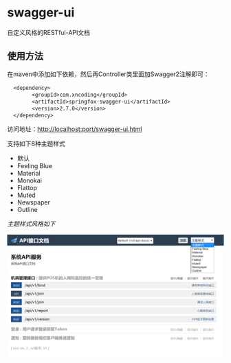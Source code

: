 swagger-ui
===============================

自定义风格的RESTful-API文档

## 使用方法

在maven中添加如下依赖，然后再Controller类里面加Swagger2注解即可：

```
  <dependency>
        <groupId>com.xncoding</groupId>
        <artifactId>springfox-swagger-ui</artifactId>
        <version>2.7.0</version>
  </dependency>
```

访问地址：<http://localhost:port/swagger-ui.html>

支持如下8种主题样式

* 默认
* Feeling Blue
* Material
* Monokai
* Flattop
* Muted
* Newspaper
* Outline

*主题样式风格如下*

![](img/img.png)

